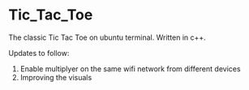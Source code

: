 # Tic_Tac_Toe
The classic Tic Tac Toe on ubuntu terminal.
Written in c++.

Updates to follow:
1. Enable multiplyer on the same wifi network from different devices
2. Improving the visuals
